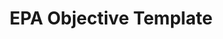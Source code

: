 ---
epa_id: 0
folder: epa/000_template
title: EPA Objective Template
keywords: templates
summary: "This shows the basic structure of an EPA."
sidebar: soap_sidebar
permalink: epa_objective_0.html
---